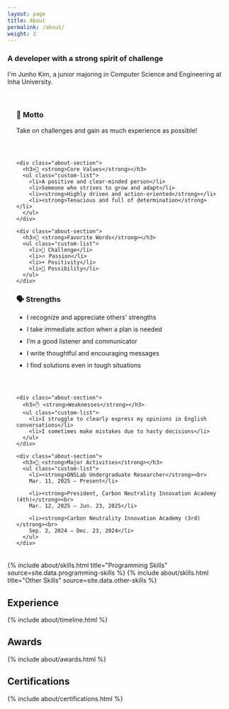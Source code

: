```yaml
---
layout: page
title: About
permalink: /about/
weight: 3
---
```


<!-- Page Title & Introduction -->
### A developer with a strong spirit of challenge

I'm Junho Kim, a junior majoring in Computer Science and Engineering at Inha University.

<!-- 🔧 Custom CSS -->
<style>
  .custom-list li {
    margin-bottom: 10px;
  }

  .about-section {
    padding-bottom: 30px;
  }

  .about-col {
    padding-left: 20px;
    padding-right: 20px;
  }

  .about-row {
    padding: 20px 0;
  }
</style>

<!-- 🧩 Main Content Two-Column Layout -->
<div class="row about-row">

  <!-- Left Column -->
  <div class="col-md-6 about-col">
    <div class="about-section">
      <h3>💬 <strong>Motto</strong></h3>
      <p>Take on challenges and gain as much experience as possible!</p>
    </div>

    <div class="about-section">
      <h3>📌 <strong>Core Values</strong></h3>
      <ul class="custom-list">
        <li>A positive and clear-minded person</li>
        <li>Someone who strives to grow and adapt</li>
        <li><strong>Highly driven and action-oriented</strong></li>
        <li><strong>Tenacious and full of determination</strong></li>
      </ul>
    </div>

    <div class="about-section">
      <h3>💭 <strong>Favorite Words</strong></h3>
      <ul class="custom-list">
        <li>🚀 Challenge</li>
        <li>🔥 Passion</li>
        <li>☀️ Positivity</li>
        <li>🎯 Possibility</li>
      </ul>
    </div>
  </div>

  <!-- Right Column -->
  <div class="col-md-6 about-col">
    <div class="about-section">
      <h3>🗣️ <strong>Strengths</strong></h3>
      <ul class="custom-list">
        <li>I recognize and appreciate others’ strengths</li>
        <li>I take immediate action when a plan is needed</li>
        <li>I’m a good listener and communicator</li>
        <li>I write thoughtful and encouraging messages</li>
        <li>I find solutions even in tough situations</li>
      </ul>
    </div>

    <div class="about-section">
      <h3>✋ <strong>Weaknesses</strong></h3>
      <ul class="custom-list">
        <li>I struggle to clearly express my opinions in English conversations</li>
        <li>I sometimes make mistakes due to hasty decisions</li>
      </ul>
    </div>

    <div class="about-section">
      <h3>🐥 <strong>Major Activities</strong></h3>
      <ul class="custom-list">
        <li><strong>DNSLab Undergraduate Researcher</strong><br>
        Mar. 11, 2025 – Present</li>

        <li><strong>President, Carbon Neutrality Innovation Academy (4th)</strong><br>
        Mar. 12, 2025 – Jun. 23, 2025</li>

        <li><strong>Carbon Neutrality Innovation Academy (3rd)</strong><br>
        Sep. 2, 2024 – Dec. 23, 2024</li>
      </ul>
    </div>
  </div>

</div>

<!-- Skills Section -->
<div class="row">
  {% include about/skills.html title="Programming Skills" source=site.data.programming-skills %}
  {% include about/skills.html title="Other Skills" source=site.data.other-skills %}
</div>

<!-- Timeline Section -->
<h2 id="experience">Experience</h2>
<div class="row">
  {% include about/timeline.html %}
</div>

<h2 id="education">Awards</h2>
<div class="row">
  {% include about/awards.html %}
</div>

<h2 id="certifications">Certifications</h2>
<div class="row">
  {% include about/certifications.html %}
</div>